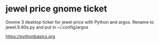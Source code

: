 # jewel price gnome ticket 

Gnome 3 desktop ticker for jewel price with Python and argos. Rename to jewel.1r.60s.py and put in ~/.config/argos

https://pythonbasics.org

